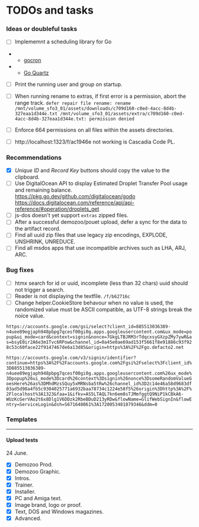 # TODOs and tasks

### Ideas or doubleful tasks

- [ ] Implememnt a scheduling library for Go
- - [gocron](https://github.com/go-co-op/gocron)
- - [Go Quartz](https://github.com/reugn/go-quartz)
- [ ] Print the running user and group on startup.
- [ ] When running rename to extras, if first error is a permission, abort the range track.
	  `defer repair file rename: rename /mnt/volume_sfo3_01/assets/downloads/c709d160-c0ed-4acc-8d4b-327eaa1d344e.txt /mnt/volume_sfo3_01/assets/extra/c709d160-c0ed-4acc-8d4b-327eaa1d344e.txt: permission denied`
- [ ] Enforce 664 permissions on all files within the assets directories.
- [ ] http://localhost:1323/f/ac1946e not working is Cascadia Code PL.


### Recommendations

- [X] _Unique ID_ and _Record Key_ buttons should copy the value to the clipboard.
- [ ] Use DigitalOcean API to display Estimated Droplet Transfer Pool usage and remaining balance. 
		https://pkg.go.dev/github.com/digitalocean/godo https://docs.digitalocean.com/reference/api/api-reference/#operation/droplets_get
- [ ] js-dos doesn't yet support `extras` zipped files.
- [ ] After a successful demozoo/pouet upload, defer a sync for the data to the artifact record.
- [ ] Find all uuid zip files that use legacy zip encodings, EXPLODE, UNSHRINK, UNREDUCE.
- [ ] Find all msdos apps that use incompatible archives such as LHA, ARJ, ARC.

### Bug fixes

- [ ] htmx search for id or uuid, incomplete (less than 32 chars) uuid should not trigger a search.
- [ ] Reader is not displaying the textfile. `/f/b62716c`
- [ ] Change helper.CookieStore behavour when no value is used, the randomized value must be ASCII compatible, as UTF-8 strings break the noice value.

`https://accounts.google.com/gsi/select?client_id=885513036389-n4uee89egjaph948pbpg7qcesf00gi0g.apps.googleusercontent.com&ux_mode=popup&ui_mode=card&context=signin&nonce=7GkgLTBJRM3rTdqcxsyGXzpZMy7ywR&as=bsyE0ir2A6e3m1Tvc6RPow&channel_id=0a45e0ae69ad153f5661f8e91886c93f928c53c60face22f9147467de6a13d85&origin=https%3A%2F%2Fgo.defacto2.net`

`https://accounts.google.com/v3/signin/identifier?continue=https%3A%2F%2Faccounts.google.com%2Fgsi%2Fselect%3Fclient_id%3D885513036389-n4uee89egjaph948pbpg7qcesf00gi0g.apps.googleusercontent.com%26ux_mode%3Dpopup%26ui_mode%3Dcard%26context%3Dsignin%26nonce%3DsomeRandomValueGoesHere%26as%3DMhdMzsSQuy5xMRNsba5tRw%26channel_id%3D2c14e46a58d9683df03ad5d98a4fb5c9304025771a6932baa78734c1224e58f5%26origin%3Dhttp%3A%2F%2Flocalhost%3A1323&faa=1&ifkv=AS5LTAQL7kn6em8sTJMmfggtQ9NiP1kCBkA6-WUzKcGerVAo2t6x8Dlg1V6DDzk2RbeBDuD213yRDw&flowName=GlifWebSignIn&flowEntry=ServiceLogin&dsh=S671648061%3A1720053481879346&ddm=0`

### Templates



---

#### Upload tests

24 June.

- [X] Demozoo Prod.
- [X] Demozoo Graphic.
- [X] Intros.
- [X] Trainer.
- [X] Installer.
- [X] PC and Amiga text.
- [X] Image brand, logo or proof.
- [X] Text, DOS and Windows magazines.
- [X] Advanced.
